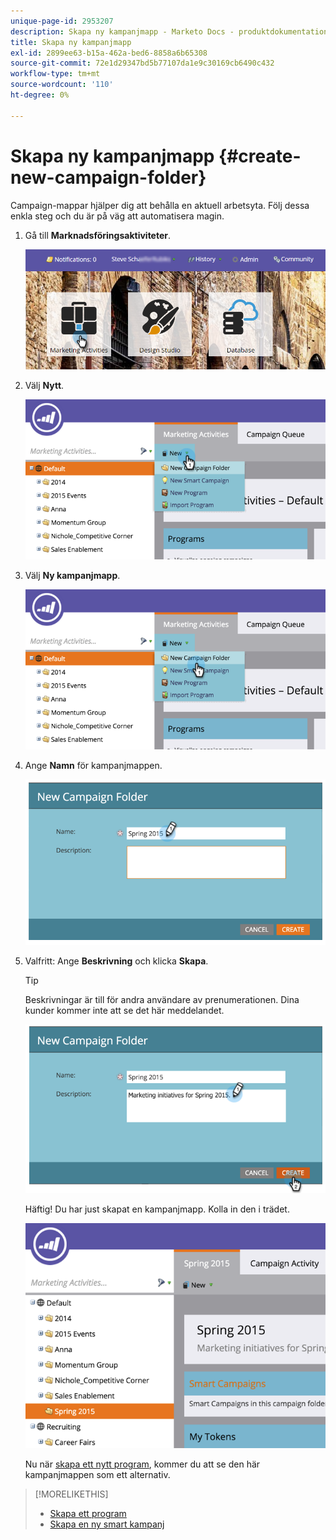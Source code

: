 ```yaml
---
unique-page-id: 2953207
description: Skapa ny kampanjmapp - Marketo Docs - produktdokumentation
title: Skapa ny kampanjmapp
exl-id: 2899ee63-b15a-462a-bed6-8858a6b65308
source-git-commit: 72e1d29347bd5b77107da1e9c30169cb6490c432
workflow-type: tm+mt
source-wordcount: '110'
ht-degree: 0%

---
```


# Skapa ny kampanjmapp {#create-new-campaign-folder}

Campaign-mappar hjälper dig att behålla en aktuell arbetsyta. Följ dessa enkla steg och du är på väg att automatisera magin.

1. Gå till **Marknadsföringsaktiviteter**.

   ![](assets/login-marketing-activities.png)

1. Välj **Nytt**.

   ![](assets/image2015-2-25-7-3a57-3a18.png)

1. Välj **Ny kampanjmapp**.

   ![](assets/image2015-2-25-7-3a58-3a15.png)

1. Ange **Namn** för kampanjmappen.

   ![](assets/image2015-2-25-8-3a0-3a20.png)

1. Valfritt: Ange **Beskrivning** och klicka **Skapa**.

   >[!TIP]
   >
   >Beskrivningar är till för andra användare av prenumerationen. Dina kunder kommer inte att se det här meddelandet.

   ![](assets/image2015-2-25-8-3a9-3a3.png)

   Häftig! Du har just skapat en kampanjmapp. Kolla in den i trädet.

   ![](assets/image2015-2-25-8-3a10-3a29.png)

   Nu när [skapa ett nytt program](/help/marketo/product-docs/core-marketo-concepts/programs/creating-programs/create-a-program.md), kommer du att se den här kampanjmappen som ett alternativ.

>[!MORELIKETHIS]
>
>* [Skapa ett program](/help/marketo/product-docs/core-marketo-concepts/programs/creating-programs/create-a-program.md)
>* [Skapa en ny smart kampanj](/help/marketo/product-docs/core-marketo-concepts/smart-campaigns/creating-a-smart-campaign/create-a-new-smart-campaign.md)

